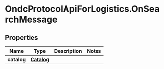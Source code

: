 # OndcProtocolApiForLogistics.OnSearchMessage

## Properties
Name | Type | Description | Notes
------------ | ------------- | ------------- | -------------
**catalog** | [**Catalog**](Catalog.md) |  | 
